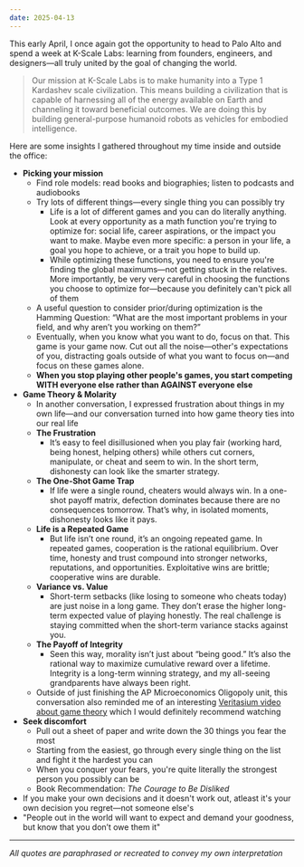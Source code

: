 ```yaml
---
date: 2025-04-13
---
```

This early April, I once again got the opportunity to head to Palo Alto and spend a week at K-Scale Labs: learning from founders, engineers, and designers—all truly united by the goal of changing the world.

> Our mission at K-Scale Labs is to make humanity into a Type 1 Kardashev scale civilization. This means building a civilization that is capable of harnessing all of the energy available on Earth and channeling it toward beneficial outcomes. We are doing this by building general-purpose humanoid robots as vehicles for embodied intelligence.

Here are some insights I gathered throughout my time inside and outside the office:

- **Picking your mission**
	- Find role models: read books and biographies; listen to podcasts and audiobooks
	- Try lots of different things—every single thing you can possibly try
		- Life is a lot of different games and you can do literally anything. Look at every opportunity as a math function you're trying to optimize for: social life, career aspirations, or the impact you want to make. Maybe even more specific: a person in your life, a goal you hope to achieve, or a trait you hope to build up.
		- While optimizing these functions, you need to ensure you're finding the global maximums—not getting stuck in the relatives. More importantly, be very very careful in choosing the functions you choose to optimize for—because you definitely can't pick all of them
	- A useful question to consider prior/during optimization is the Hamming Question: “What are the most important problems in your field, and why aren’t you working on them?”
	- Eventually, when you know what you want to do, focus on that. This game is your game now. Cut out all the noise—other's expectations of you, distracting goals outside of what you want to focus on—and focus on these games alone.
	- **When you stop playing other people's games, you start competing WITH everyone else rather than AGAINST everyone else**
- **Game Theory & Molarity**
	- In another conversation, I expressed frustration about things in my own life—and our conversation turned into how game theory ties into our real life
	- **The Frustration**
	    - It’s easy to feel disillusioned when you play fair (working hard, being honest, helping others) while others cut corners, manipulate, or cheat and seem to win. In the short term, dishonesty can look like the smarter strategy.
	- **The One-Shot Game Trap**
	    - If life were a single round, cheaters would always win. In a one-shot payoff matrix, defection dominates because there are no consequences tomorrow. That’s why, in isolated moments, dishonesty looks like it pays.
	- **Life is a Repeated Game**
	    - But life isn’t one round, it’s an ongoing repeated game. In repeated games, cooperation is the rational equilibrium. Over time, honesty and trust compound into stronger networks, reputations, and opportunities. Exploitative wins are brittle; cooperative wins are durable.
	- **Variance vs. Value**
	    - Short-term setbacks (like losing to someone who cheats today) are just noise in a long game. They don’t erase the higher long-term expected value of playing honestly. The real challenge is staying committed when the short-term variance stacks against you.
	- **The Payoff of Integrity**
	    - Seen this way, morality isn’t just about “being good.” It’s also the rational way to maximize cumulative reward over a lifetime. Integrity is a long-term winning strategy, and my all-seeing grandparents have always been right.
	- Outside of just finishing the AP Microeconomics Oligopoly unit, this conversation also reminded me of an interesting [Veritasium video about game theory](https://www.youtube.com/watch?v=mScpHTIi-kM) which I would definitely recommend watching
- **Seek discomfort**
	- Pull out a sheet of paper and write down the 30 things you fear the most
	- Starting from the easiest, go through every single thing on the list and fight it the hardest you can
	- When you conquer your fears, you're quite literally the strongest person you possibly can be
	- Book Recommendation: *The Courage to Be Disliked*
- If you make your own decisions and it doesn't work out, atleast it's your own decision you regret—not someone else's
- "People out in the world will want to expect and demand your goodness, but know that you don’t owe them it"

---

*All quotes are paraphrased or recreated to convey my own interpretation*